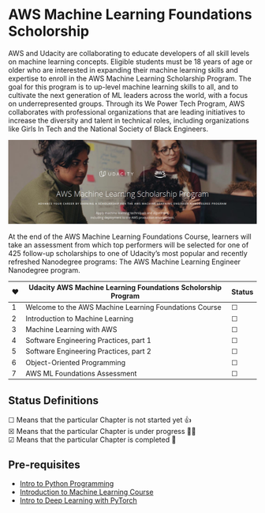# AWS Machine Learning Foundations Scholorship

AWS and Udacity are collaborating to educate developers of all skill levels on machine learning concepts. Eligible students must be 18 years of age or older who are interested in expanding their machine learning skills and expertise to enroll in the AWS Machine Learning Scholarship Program. The goal for this program is to up-level machine learning skills to all, and to cultivate the next generation of ML leaders across the world, with a focus on underrepresented groups. Through its We Power Tech Program, AWS collaborates with professional organizations that are leading initiatives to increase the diversity and talent in technical roles, including organizations like Girls In Tech and the National Society of Black Engineers.

![Image](AWSML-Banner.png)


At the end of the AWS Machine Learning Foundations Course, learners will take an assessment from which top performers will be selected for one of 425 follow-up scholarships to one of Udacity’s most popular and recently refreshed Nanodegree programs: The AWS Machine Learning Engineer Nanodegree program.

❤| Udacity AWS Machine Learning Foundations Scholorship Program | Status
--- | ---| ---
1 | Welcome to the AWS Machine Learning Foundations Course | &#9744;
2 | Introduction to Machine Learning |  &#9744;
3 | Machine Learning with AWS |  &#9744;
4 | Software Engineering Practices, part 1 |  &#9744;
5 | Software Engineering Practices, part 2 |  &#9744;
6 | Object-Oriented Programming |  &#9744;
7 | AWS ML Foundations Assessment | &#9744;

## Status Definitions
 &#9744; Means that the particular Chapter is not started yet 👍 <br>
 &#9746; Means that the particular Chapter is under progress 👨‍💻 <br>
 &#9745; Means that the particular Chapter is completed 🎉

## Pre-requisites

* [Intro to Python Programming](https://www.udacity.com/course/introduction-to-python--ud1110)
* [Introduction to Machine Learning Course](https://www.udacity.com/course/intro-to-machine-learning--ud120)
* [Intro to Deep Learning with PyTorch](https://www.udacity.com/course/deep-learning-pytorch--ud188)
